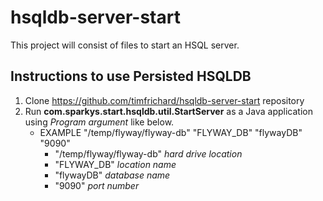 # hsqldb-server-start
This project will consist of files to start an HSQL server.

## Instructions to use Persisted HSQLDB
1. Clone https://github.com/timfrichard/hsqldb-server-start repository
2. Run **com.sparkys.start.hsqldb.util.StartServer** as a Java application using *Program argument* like below.
   - EXAMPLE "/temp/flyway/flyway-db" "FLYWAY_DB" "flywayDB" "9090"
     - "/temp/flyway/flyway-db" *hard drive location*
     - "FLYWAY_DB" *location name*
     - "flywayDB" *database name*
     - "9090" *port number*
